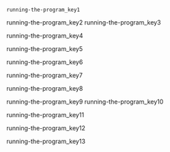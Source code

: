 ```ngMeta
running-the-program_key1
```

running-the-program_key2
running-the-program_key3



running-the-program_key4


running-the-program_key5


running-the-program_key6


running-the-program_key7


running-the-program_key8


running-the-program_key9
running-the-program_key10


running-the-program_key11


running-the-program_key12


running-the-program_key13
